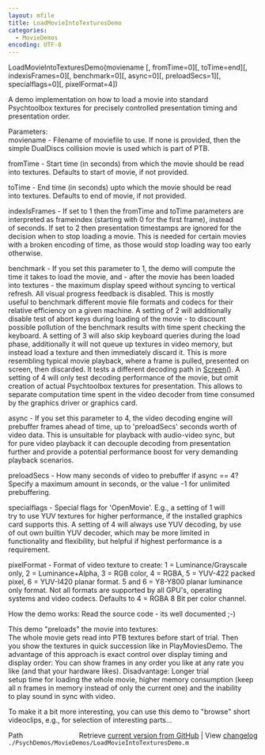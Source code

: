 ```yaml
---
layout: mfile
title: LoadMovieIntoTexturesDemo
categories:
  - MovieDemos
encoding: UTF-8
---
```



LoadMovieIntoTexturesDemo(moviename [, fromTime=0][, toTime=end][, indexisFrames=0][, benchmark=0][, async=0][, preloadSecs=1][, specialflags=0][, pixelFormat=4])  

A demo implementation on how to load a movie into standard  
Psychtoolbox textures for precisely controlled presentation timing and  
presentation order.  

Parameters:  
moviename - Filename of moviefile to use. If none is provided, then the  
simple DualDiscs collision movie is used which is part of PTB.  

fromTime - Start time (in seconds) from which the movie should be read  
into textures. Defaults to start of movie, if not provided.  

toTime - End time (in seconds) upto which the movie should be read  
into textures. Defaults to end of movie, if not provided.  

indexIsFrames - If set to 1 then the fromTime and toTime parameters are  
interpreted as frameindex (starting with 0 for the first frame), instead  
of seconds. If set to 2 then presentation timestamps are ignored for the  
decision when to stop loading a movie. This is needed for certain movies  
with a broken encoding of time, as those would stop loading way too early  
otherwise.  

benchmark - If you set this parameter to 1, the demo will compute the  
time it takes to load the movie, and - after the movie has been loaded  
into textures - the maximum display speed without syncing to vertical  
refresh. All visual progress feedback is disabled. This is mostly  
useful to benchmark different movie file formats and codecs for their  
relative efficiency on a given machine. A setting of 2 will additionally  
disable test of abort keys during loading of the movie - to discount  
possible pollution of the benchmark results with time spent checking the  
keyboard. A setting of 3 will also skip keyboard queries during the load  
phase, additionally it will not queue up textures in video memory, but  
instead load a texture and then immediately discard it. This is more  
resembling typical movie playback, where a frame is pulled, presented on  
screen, then discarded. It tests a different decoding path in [Screen](/docs/Screen)(). A  
setting of 4 will only test decoding performance of the movie, but omit  
creation of actual Psychtoolbox textures for presentation. This allows to  
separate computation time spent in the video decoder from time consumed  
by the graphics driver or graphics card.  

async - If you set this parameter to 4, the video decoding engine will  
prebuffer frames ahead of time, up to 'preloadSecs' seconds worth of  
video data. This is unsuitable for playback with audio-video sync, but  
for pure video playback it can decouple decoding from presentation  
further and provide a potential performance boost for very demanding  
playback scenarios.  

preloadSecs - How many seconds of video to prebuffer if async == 4?  
Specify a maximum amount in seconds, or the value -1 for unlimited  
prebuffering.  

specialflags - Special flags for 'OpenMovie'. E.g., a setting of 1 will  
try to use YUV textures for higher performance, if the installed graphics  
card supports this. A setting of 4 will always use YUV decoding, by use  
of out own builtin YUV decoder, which may be more limited in  
functionality and flexibility, but helpful if highest performance is a  
requirement.  

pixelFormat - Format of video texture to create: 1 = Luminance/Grayscale  
only, 2 = Luminance+Alpha, 3 = RGB color, 4 = RGBA, 5 = YUV-422 packed  
pixel, 6 = YUV-I420 planar format. 5 and 6 = Y8-Y800 planar luminance  
only format. Not all formats are supported by all GPU's, operating  
systems and video codecs. Defaults to 4 = RGBA 8 Bit per color channel.  


How the demo works: Read the source code - its well documented ;-)  

This demo "preloads" the movie into textures:  
The whole movie gets read into PTB textures before start of trial. Then  
you show the textures in quick succession like in PlayMoviesDemo. The  
advantage of this approach is exact control over display timing and  
display order: You can show frames in any order you like at any rate you  
like (and that your hardware likes). Disadvantage: Longer trial  
setup time for loading the whole movie, higher memory consumption (keep  
all n frames in memory instead of only the current one) and the inability  
to play sound in sync with video.  

To make it a bit more interesting, you can use this demo to "browse" short  
videoclips, e.g., for selection of interesting parts...  



<div class="code_header" style="text-align:right;">
  <span style="float:left;">Path&nbsp;&nbsp;</span> <span class="counter">Retrieve <a href=
  "https://raw.github.com/Psychtoolbox-3/Psychtoolbox-3/beta/./PsychDemos/MovieDemos/LoadMovieIntoTexturesDemo.m">current version from GitHub</a> | View <a href=
  "https://github.com/Psychtoolbox-3/Psychtoolbox-3/commits/beta/./PsychDemos/MovieDemos/LoadMovieIntoTexturesDemo.m">changelog</a></span>
</div>
<div class="code">
  <code>./PsychDemos/MovieDemos/LoadMovieIntoTexturesDemo.m</code>
</div>
